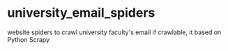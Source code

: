 # university_email_spiders
website spiders to crawl university faculty's email if crawlable, it based on Python Scrapy

